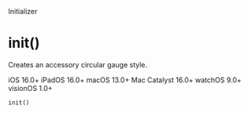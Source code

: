 Initializer

# init()

Creates an accessory circular gauge style.

iOS 16.0+  iPadOS 16.0+  macOS 13.0+  Mac Catalyst 16.0+  watchOS 9.0+
visionOS 1.0+

    
    
    init()

